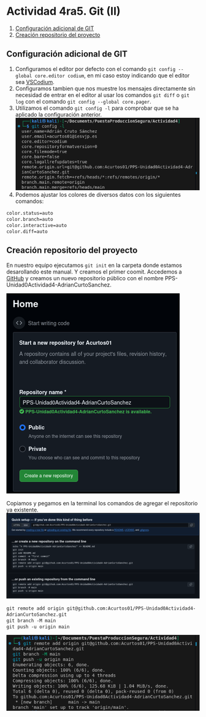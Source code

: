 # Actividad 4ra5. Git (II)

1. [Configuración adicional de GIT](#configuración-adicional-de-git)
2. [Creación repositorio del proyecto](#creación-repositorio-del-proyecto)


## Configuración adicional de GIT
1. Configuramos el editor por defecto con el comando `git config --global core.editor codium`, en mi caso estoy indicando que el editor sea [VSCodium](https://vscodium.com/).
2. Configuramos tambien que nos muestre los mensajes directamente sin necesidad de entrar en el editor al usar los comandos `git diff` o `git log` con el comando `git config --global core.pager`.
3. Utilizamos el comando `git config -l` para comprobar que se ha aplicado la configuración anterior.
![Git config list](images/git-config-list.png)
4. Podemos ajustar los colores de diversos datos con los siguientes comandos:
```
color.status=auto
color.branch=auto
color.interactive=auto
color.diff=auto
```

## Creación repositorio del proyecto
En nuestro equipo ejecutamos `git init` en la carpeta donde estamos desarollando este manual. Y creamos el primer coomit.
Accedemos a [GitHub](#https://github.com) y creamos un nuevo repositorio público con el nombre PPS-Unidad0Actividad4-AdrianCurtoSanchez.

![New repository](images/new-repository.png)

Copiamos y pegamos en la terminal los comandos de agregar el repositorio ya existente.
![New repository commands](images/new-repository-commands.png)
```
git remote add origin git@github.com:Acurtos01/PPS-Unidad0Actividad4-AdrianCurtoSanchez.git
git branch -M main
git push -u origin main
```
![New repository commands execution](images/new-repository-commands-execution.png)

